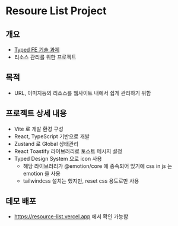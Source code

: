 # Resoure List Project

## 개요

- [Typed FE 기술 과제](https://businesscanvas.notion.site/Typed-Frontend-Engineer-80262b23eab849d3a177acc5e5069269)
- 리소스 관리를 위한 프로젝트

## 목적

- URL, 이미지등의 리소스를 웹사이트 내에서 쉽게 관리하기 위함

## 프로젝트 상세 내용

- Vite 로 개발 환경 구성
- React, TypeScript 기반으로 개발
- Zustand 로 Global 상태관리
- React Toastify 라이브러리로 토스트 메시지 설정
- Typed Design System 으로 icon 사용
  - 해당 라이브러리가 @emotion/core 에 종속되어 있기에 css in js 는 emotion 을 사용
  - tailwindcss 설치는 했지만, reset css 용도로만 사용

## 데모 배포

- https://resource-list.vercel.app 에서 확인 가능함
